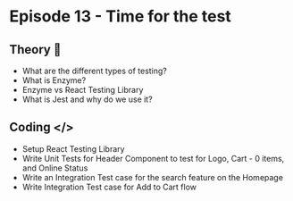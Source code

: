 # Episode 13 - Time for the test

## Theory 📝
- What are the different types of testing?
- What is Enzyme?
- Enzyme vs React Testing Library
- What is Jest and why do we use it?


## Coding </>
- Setup React Testing Library
- Write Unit Tests for Header Component to test for Logo, Cart - 0 items, and Online Status
- Write an Integration Test case for the search feature on the Homepage
- Write Integration Test case for Add to Cart flow

